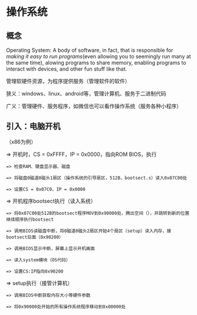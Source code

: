 # 操作系统 

## 概念 

Operating System: A body of software, in fact, that is responsible for *making it easy to run programs*(even allowing you to seemingly run many at the same time), alowing programs to share memory, enabling programs to interact with devices, and other fun stuff like that. 

管理软硬件资源，为程序提供服务（管理软件的软件） 

狭义：windows、linux、android等，管理计算机、服务于二进制代码 

广义：管理硬件、服务程序，如微信也可以看作操作系统（服务各种小程序）

## 引入：电脑开机 

（x86为例） 

=> 开机时，CS = 0xFFFF，IP = 0x0000，指向ROM BIOS，执行 

    => 检查RAM、键盘显示器、磁盘 

    => 将磁盘0磁道0磁头1扇区（操作系统的引导扇区，512B，bootsect.s）读入0x07C00处 

    => 设置CS = 0x07C0，IP = 0x0000 

=> 开机程序bootsect执行（读入系统） 

    => 将0x07C00处512B的bootsect程序MOV到0x90000处，腾出空间（），并跳转到新的位置继续顺序执行bootsect 

    => 调用BIOS读磁盘中断，将0磁道0磁头2扇区开始4个扇区（setup）读入内存，接bootsect后面（0x90200）

    => 调用BIOS显示中断，屏幕上显示开机画面

    => 读入system模块（OS代码）

    => 设置CS:IP指向0x90200

=> setup执行（接管计算机） 

    => 调用BIOS中断获取内存大小等硬件参数

    => 将0x90000处开始的所有操作系统程序移动到0x00000处